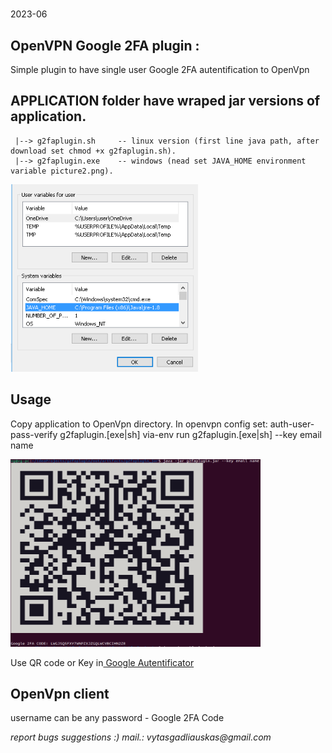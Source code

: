 # 
2023-06    
## OpenVPN Google 2FA plugin :

Simple plugin to have single user Google 2FA autentification to OpenVpn

## APPLICATION folder have wraped jar versions of application.
     |--> g2faplugin.sh     -- linux version (first line java path, after download set chmod +x g2faplugin.sh).
     |--> g2faplugin.exe    -- windows (nead set JAVA_HOME environment variable picture2.png). 
<img height="300" alt="picture2.png" src="picture2.png" width="300"/>

## Usage
Copy application to OpenVpn  directory.
In openvpn config set: auth-user-pass-verify g2faplugin.[exe|sh] via-env
run g2faplugin.[exe|sh] --key email name 

<img height="300" alt="picture1.png" src="picture1.png" width="400"/>


Use QR code or Key in[ Google Autentificator](https://play.google.com/store/apps/details?id=com.google.android.apps.authenticator2&hl=en_US)




## OpenVpn client
username can be any password - Google 2FA Code

_report bugs suggestions :)
mail.: vytasgadliauskas@gmail.com_




